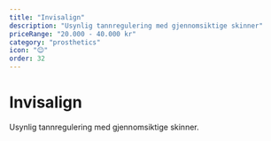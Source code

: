 ```yaml
---
title: "Invisalign"
description: "Usynlig tannregulering med gjennomsiktige skinner"
priceRange: "20.000 - 40.000 kr"
category: "prosthetics"
icon: "😊"
order: 32
---
```


# Invisalign

Usynlig tannregulering med gjennomsiktige skinner.